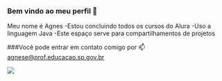 ### Bem vindo ao meu perfil 👋


Meu nome é Agnes
-Estou concluindo todos os cursos do Alura
-Uso a linguagem Java
-Este espaço serve para compartilhamentos de projetos

###Você pode entrar em contato comigo por 📫 
agnese@prof.educacao.sp.gov.br

![](https://media.tenor.com/dbZuOF0ZGsYAAAAi/teacher-school.gif
)


